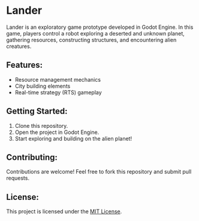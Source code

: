 # Lander

Lander is an exploratory game prototype developed in Godot Engine. In this game, players control a robot exploring a deserted and unknown planet, gathering resources, constructing structures, and encountering alien creatures.

## Features:

- Resource management mechanics
- City building elements
- Real-time strategy (RTS) gameplay

## Getting Started:

1. Clone this repository.
2. Open the project in Godot Engine.
3. Start exploring and building on the alien planet!

## Contributing:

Contributions are welcome! Feel free to fork this repository and submit pull requests.

## License:

This project is licensed under the [MIT License](LICENSE.md).
